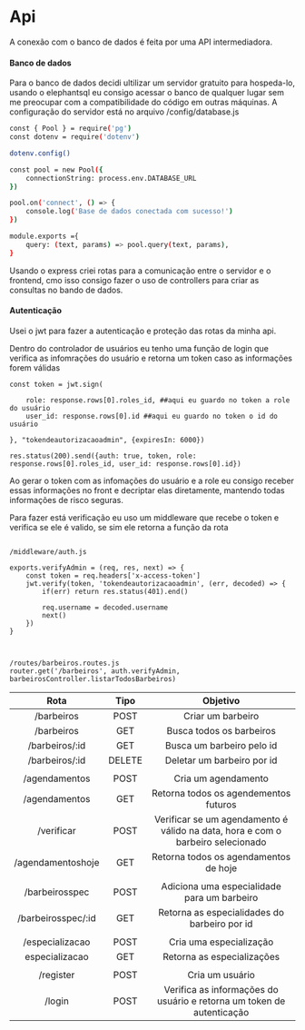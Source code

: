 # Api

A conexão com o banco de dados é feita por uma API intermediadora.



#### Banco de dados
Para o banco de dados decidi ultilizar um servidor gratuito para hospeda-lo, usando o elephantsql eu consigo acessar o banco de qualquer lugar sem me preocupar com a compatibilidade do código em outras máquinas. A configuração do servidor está no arquivo /config/database.js

```sh
const { Pool } = require('pg')
const dotenv = require('dotenv')

dotenv.config()

const pool = new Pool({
    connectionString: process.env.DATABASE_URL
})

pool.on('connect', () => {
    console.log('Base de dados conectada com sucesso!')
})

module.exports ={
    query: (text, params) => pool.query(text, params),
}
```

Usando o express criei rotas para a comunicação entre o servidor e o frontend, cmo isso consigo fazer o uso de controllers para criar as consultas no bando de dados.

#### Autenticação

Usei o jwt para fazer a autenticação e proteção das rotas da minha api.

Dentro do controlador de usuários eu tenho uma função de login que verifica as infomrações do usuário e retorna um token caso as informações forem válidas
```
const token = jwt.sign(

    role: response.rows[0].roles_id, ##aqui eu guardo no token a role do usuário
    user_id: response.rows[0].id ##aqui eu guardo no token o id do usuário
    
}, "tokendeautorizacaoadmin", {expiresIn: 6000})

res.status(200).send({auth: true, token, role: response.rows[0].roles_id, user_id: response.rows[0].id})
```

Ao gerar o token com as infomações do usuário e a role eu consigo receber essas informações no front e decriptar elas diretamente, mantendo todas informações de risco seguras.


Para fazer está verificação eu uso um middleware que recebe o token e verifica se ele é valido, se sim ele retorna a função da rota
```

/middleware/auth.js

exports.verifyAdmin = (req, res, next) => {
    const token = req.headers['x-access-token']
    jwt.verify(token, 'tokendeautorizacaoadmin', (err, decoded) => {
        if(err) return res.status(401).end()

        req.username = decoded.username
        next()
    })
}



/routes/barbeiros.routes.js
router.get('/barbeiros', auth.verifyAdmin, barbeirosController.listarTodosBarbeiros)

```

Rota | Tipo | Objetivo
:---: | :---: | :---:
/barbeiros  | POST | Criar um barbeiro
/barbeiros  | GET | Busca todos os barbeiros
/barbeiros/:id | GET | Busca um barbeiro pelo id
/barbeiros/:id | DELETE | Deletar um barbeiro por id
| | |
/agendamentos | POST | Cria um agendamento
/agendamentos | GET | Retorna todos os agendementos futuros
/verificar | POST | Verificar se um agendamento é válido na data, hora e com o barbeiro selecionado
/agendamentoshoje | GET | Retorna todos os agendamentos de hoje
| | |
/barbeirosspec | POST | Adiciona uma especialidade para um barbeiro
/barbeirosspec/:id | GET | Retorna as especialidades do barbeiro por id
| | |
/especializacao | POST | Cria uma especialização
especializacao | GET | Retorna as especializações
| | |
/register | POST | Cria um usuário
/login | POST | Verifica as informações do usuário e retorna um token de autenticação




